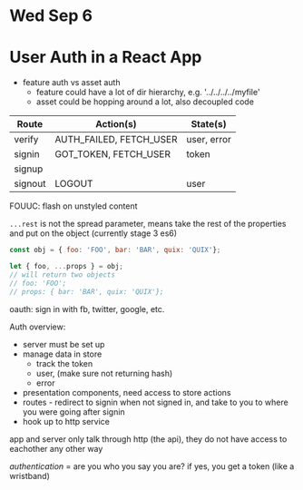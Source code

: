 
# Wed Sep 6

# User Auth in a React App
* feature auth vs asset auth
  * feature could have a lot of dir hierarchy, e.g. '../../../../myfile'
  * asset could be hopping around a lot, also decoupled code

Route | Action(s) | State(s)
--|--|--
verify | AUTH_FAILED, FETCH_USER | user, error 
signin | GOT_TOKEN, FETCH_USER | token
signup | | 
signout| LOGOUT | user

FOUUC: flash on unstyled content

`...rest` is not the spread parameter, means take the rest of the properties and put on the object (currently stage 3 es6)

```js
const obj = { foo: 'FOO', bar: 'BAR', quix: 'QUIX'};

let { foo, ...props } = obj;
// will return two objects
// foo: 'FOO';
// props: { bar: 'BAR', quix: 'QUIX'};
```

oauth: sign in with fb, twitter, google, etc.

Auth overview:
* server must be set up
* manage data in store
  * track the token
  * user, (make sure not returning hash)
  * error
* presentation components, need access to store actions
* routes - redirect to signin when not signed in, and take to you to where you were going after signin
* hook up to http service

app and server only talk through http (the api), they do not have access to eachother any other way

*authentication* = are you who you say you are? if yes, you get a token (like a wristband)
